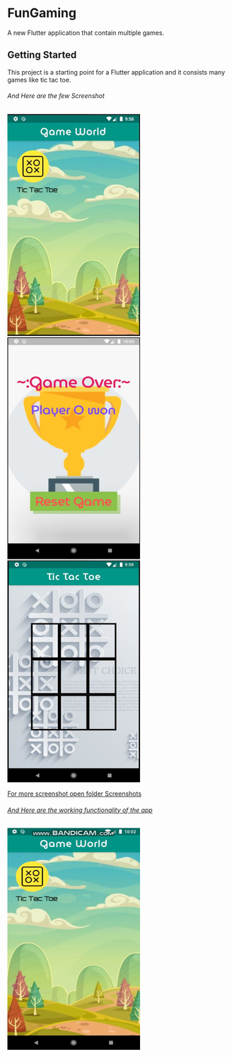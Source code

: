 # FunGaming


A new Flutter application that contain multiple games.

## Getting Started

This project is a starting point for a Flutter application and it consists many games like tic tac toe.

###### And Here are the few Screenshot ######

<a href="https://github.com/Arijit123Muk/FunGaming/tree/master/ScreenShot">
         <img alt="Qries" src="https://github.com/Arijit123Muk/FunGaming/blob/master/ScreenShot/Main%20Screen.JPG"
         width=300" height="500">
                                
<a href="https://github.com/Arijit123Muk/FunGaming/tree/master/ScreenShot">
         <img alt="Qries" src="https://github.com/Arijit123Muk/FunGaming/blob/master/ScreenShot/Tic_Tac_Toe%20Winner%20Screen.JPG"
         width=300" height="500">                
<a href="https://github.com/Arijit123Muk/FunGaming/tree/master/ScreenShot">
         <img alt="Qries" src="https://github.com/Arijit123Muk/FunGaming/blob/master/ScreenShot/Tic_Tac_Toe%20Screen_1.JPG"
         width=300" height="500">
         
For more screenshot open folder Screenshots


###### And Here are the working functionality of the app ######

<a href="">
         <img alt="Qries" src="https://github.com/Arijit123Muk/FunGaming/blob/master/ScreenShot/Tic_Tac_Toe%20Screens.gif"
         width=300" height="500">
